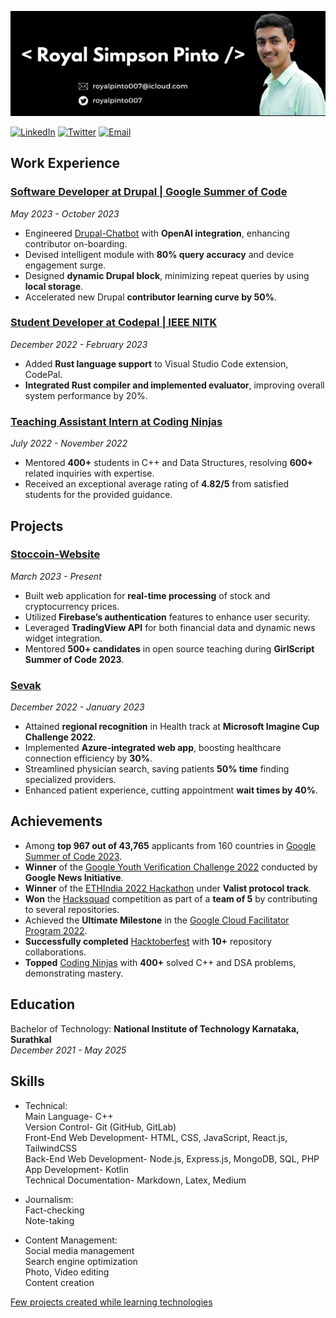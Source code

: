 ![Header Image- Royal Simpson Pinto](readme-header.png)

[![LinkedIn](https://img.shields.io/badge/LinkedIn-royalpinto007-blue)](https://linkedin.com/in/royalpinto007)
[![Twitter](https://img.shields.io/badge/Twitter-royalpinto007-blue)](https://twitter.com/royalpinto007)
[![Email](https://img.shields.io/badge/Email-royalpinto007%40icloud.com-blue)](mailto:royalpinto007@icloud.com)

## Work Experience

### [Software Developer at Drupal | Google Summer of Code](https://medium.com/@royalpinto007/work-report-google-summer-of-code-2023-journey-with-drupal-146e91dd88fc)

_May 2023 - October 2023_

- Engineered [Drupal-Chatbot](https://github.com/royalpinto007/Drupal-Chatbot) with **OpenAI integration**, enhancing contributor on-boarding.
- Devised intelligent module with **80% query accuracy** and device engagement surge.
- Designed **dynamic Drupal block**, minimizing repeat queries by using **local storage**.
- Accelerated new Drupal **contributor learning curve by 50%**.

### [Student Developer at Codepal | IEEE NITK](https://medium.com/@royalpinto007/adding-rust-support-to-codepal-my-experience-in-nitk-winter-of-code-207b60dd2eb6)

_December 2022 - February 2023_

- Added **Rust language support** to Visual Studio Code extension, CodePal.
- **Integrated Rust compiler and implemented evaluator**, improving overall system performance by 20%.

### [Teaching Assistant Intern at Coding Ninjas](https://bit.ly/3uTdJxv)

_July 2022 - November 2022_

- Mentored **400+** students in C++ and Data Structures, resolving **600+** related inquiries with expertise.
- Received an exceptional average rating of **4.82/5** from satisfied students for the provided guidance.

## Projects

### [Stoccoin-Website](https://github.com/Stoccoin-Official/Stoccoin-Website)

_March 2023 - Present_

- Built web application for **real-time processing** of stock and cryptocurrency prices.
- Utilized **Firebase’s authentication** features to enhance user security.
- Leveraged **TradingView API** for both financial data and dynamic news widget integration.
- Mentored **500+ candidates** in open source teaching during **GirlScript Summer of Code 2023**.

### [Sevak](https://github.com/Sevak-Official/Sevak)

_December 2022 - January 2023_

- Attained **regional recognition** in Health track at **Microsoft Imagine Cup Challenge 2022**.
- Implemented **Azure-integrated web app**, boosting healthcare connection efficiency by **30%**.
- Streamlined physician search, saving patients **50% time** finding specialized providers.
- Enhanced patient experience, cutting appointment **wait times by 40%**.

## Achievements

- Among **top 967 out of 43,765** applicants from 160 countries in [Google Summer of Code 2023](https://summerofcode.withgoogle.com/programs/2023/projects/V6n2jJa5).
- **Winner** of the [Google Youth Verification Challenge 2022](https://bit.ly/3HAjoQF) conducted by **Google News Initiative**.
- **Winner** of the [ETHIndia 2022 Hackathon](https://bit.ly/3YpORej) under **Valist protocol track**.
- **Won** the [Hacksquad](https://bit.ly/3FSwasv) competition as part of a **team of 5** by contributing to several repositories.
- Achieved the **Ultimate Milestone** in the [Google Cloud Facilitator Program 2022](https://bit.ly/3W32JcH).
- **Successfully completed** [Hacktoberfest](https://bit.ly/3BDLUgq) with **10+** repository collaborations.
- **Topped** [Coding Ninjas](https://bit.ly/3VXv58i) with **400+** solved C++ and DSA problems, demonstrating mastery.

## Education

Bachelor of Technology: **National Institute of Technology Karnataka, Surathkal**  
_December 2021 - May 2025_

## Skills

- Technical:
  <br/> Main Language- C++
  <br/> Version Control- Git (GitHub, GitLab)
  <br/> Front-End Web Development- HTML, CSS, JavaScript, React.js, TailwindCSS
  <br/> Back-End Web Development- Node.js, Express.js, MongoDB, SQL, PHP
  <br/> App Development- Kotlin
  <br/> Technical Documentation- Markdown, Latex, Medium

- Journalism:
  <br/> Fact-checking
  <br/> Note-taking

- Content Management:
  <br/> Social media management
  <br/> Search engine optimization
  <br/> Photo, Video editing
  <br/> Content creation

[Few projects created while learning technologies](https://royalpinto007.github.io/Projects/)

<!-- [![@royalpinto007's Holopin board](https://holopin.me/royalpinto007)](https://holopin.io/@royalpinto007) -->
